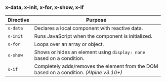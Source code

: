 
### x-data, x-init, x-for, x-show, x-if

| Directive | Purpose                                             |
| --------- | --------------------------------------------------- |
| `x-data`  | Declares a local component with reactive data.      |
| `x-init`  | Runs JavaScript when the component is initialized.  |
| `x-for`   | Loops over an array or object.                      |
| `x-show`  | Shows or hides an element using `display: none` based on a condition.                    |
| `x-if`    | Completely adds/removes the element from the DOM based on a condition. _(Alpine v3.10+)_ |
